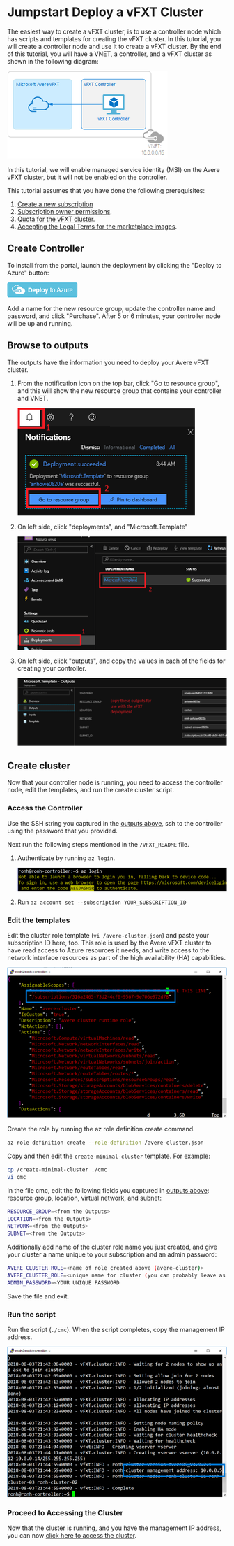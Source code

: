 # Jumpstart Deploy a vFXT Cluster
The easiest way to create a vFXT cluster, is to use a controller node which has scripts and templates for creating the vFXT cluster. In this tutorial, you will create a controller node and use it to create a vFXT cluster.  By the end of this tutorial, you will have a VNET, a controller, and a vFXT cluster as shown in the following diagram:

<img src="images/vfxt_deployment.png">

In this tutorial, we will enable managed service identity (MSI) on the Avere vFXT cluster, but it will not be enabled on the controller.

This tutorial assumes that you have done the following prerequisites:

1. [Create a new subscription](prereqs.md#create-a-new-subscription)
1. [Subscription owner permissions](prereqs.md#subscription-owner-permissions).
1. [Quota for the vFXT cluster](prereqs.md#quota-for-the-vfxt-cluster).
1. [Accepting the Legal Terms for the marketplace images](prereqs.md#accepting-the-legal-terms-for-the-two-marketplace-images).

## Create Controller

To install from the portal, launch the deployment by clicking the "Deploy to Azure" button:

<a href="https://portal.azure.com/#create/Microsoft.Template/uri/https%3A%2F%2Favereimageswestus.blob.core.windows.net%2Fgithubcontent%2Fsrc%2Fvfxt%2Fazuredeploy.json" target="_blank">
<img src="https://raw.githubusercontent.com/Azure/azure-quickstart-templates/master/1-CONTRIBUTION-GUIDE/images/deploytoazure.png"/>
</a>

Add a name for the new resource group, update the controller name and password, and click "Purchase".  After 5 or 6 minutes, your controller node will be up and running.

## Browse to outputs

The outputs have the information you need to deploy your Avere vFXT cluster.

1. From the notification icon on the top bar, click "Go to resource group", and this will show the new resource group that contains your controller and VNET.

   <img src="images/browse_to_resource_group.png">

2. On left side, click "deployments", and "Microsoft.Template"

   <img src="images/deployment_template.png">

3. On left side, click "outputs", and copy the values in each of the fields for creating your controller.

   <img src="images/template_outputs.png">

## Create cluster
Now that your controller node is running, you need to access the controller node, edit the templates, and run the create cluster script. 

### Access the Controller
Use the SSH string you captured in the [outputs above](browse-to-outputs), ssh to the controller using the password that you provided.

Next run the following steps mentioned in the `/VFXT_README` file.

1. Authenticate by running `az login`.

   <img src="images/9azlogin.png">

2. Run ```az account set --subscription YOUR_SUBSCRIPTION_ID```

### Edit the templates
Edit the cluster role template (`vi /avere-cluster.json`) and paste your subscription ID here, too. This role is used by the Avere vFXT cluster to have read access to Azure resources it needs, and write access to the network interface resources as part of the high availability (HA) capabilities.

<img src="images/12pastesubid.png">

Create the role by running the az role definition create command.
```sh
az role definition create --role-definition /avere-cluster.json
```

Copy and then edit the `create-minimal-cluster` template. For example:
```sh
cp /create-minimal-cluster ./cmc
vi cmc
```

In the file cmc, edit the following fields you captured in [outputs above](browse-to-outputs): resource group, location, virtual network, and subnet:

```bash
RESOURCE_GROUP=<from the Outputs>
LOCATION=<from the Outputs>
NETWORK=<from the Outputs>
SUBNET=<from the Outputs>
```

Additionally add name of the cluster role name you just created, and give your cluster a name unique to your subscription and an admin password:

```bash
AVERE_CLUSTER_ROLE=<name of role created above (avere-cluster)>
AVERE_CLUSTER_ROLE=<unique name for cluster (you can probably leave as avere-cluster)>
ADMIN_PASSWORD=<YOUR UNIQUE PASSWORD
```

Save the file and exit.

### Run the script
Run the script (`./cmc`). When the script completes, copy the management IP address.

<img src="images/14mgmtip.png">

### Proceed to Accessing the Cluster
Now that the cluster is running, and you have the management IP address, you can now [click here to access the cluster](https://github.com/Azure/Avere/blob/master/docs/access_cluster.md).
